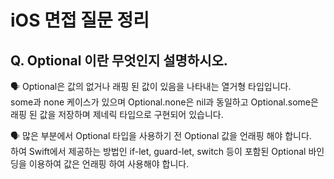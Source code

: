 # iOS 면접 질문 정리

## Q. Optional 이란 무엇인지 설명하시오.

🗣️ Optional은 값의 없거나 래핑 된 값이 있음을 나타내는 열거형 타입입니다. <br>
some과 none 케이스가 있으며 Optional.none은 nil과 동일하고 Optional.some은 래핑 된 값을 저장하며 제네릭 타입으로 구현되어 있습니다.

🗣️ 많은 부분에서 Optional 타입을 사용하기 전 Optional 값을 언래핑 해야 합니다. <br>
하여 Swift에서 제공하는 방법인 if-let, guard-let, switch 등이 포함된 Optional 바인딩을 이용하여 값은 언래핑 하여 사용해야 합니다.
